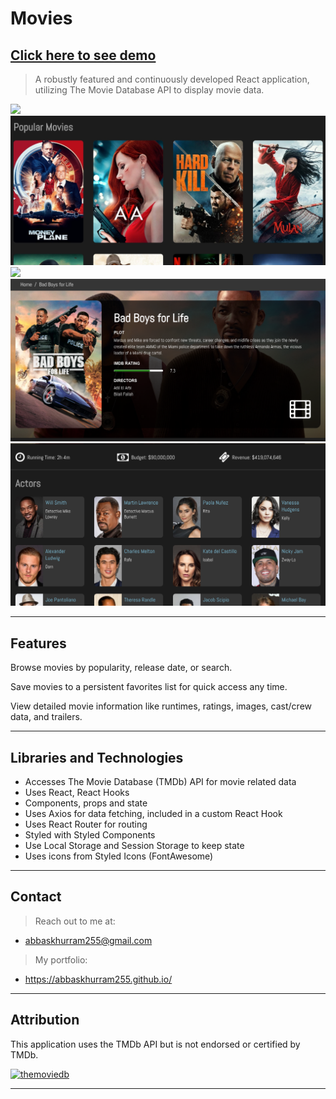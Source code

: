 # Movies

## **<a href="https://abbaskhurram255.github.io/yoMovies/" target="_blank">Click here to see demo</a>**

> A robustly featured and continuously developed React application, utilizing The Movie Database API to display movie data.

![](movie-app.gif)
![](movie-app1.png)
![](movie-app2.png)
![](movie-app3.png)
![](movie-app4.png)


---

## Features

Browse movies by popularity, release date, or search. 

Save movies to a persistent favorites list for quick access any time.

View detailed movie information like runtimes, ratings, images, cast/crew data, and trailers.

---

## Libraries and Technologies

- Accesses The Movie Database (TMDb) API for movie related data
- Uses React, React Hooks
- Components, props and state
- Uses Axios for data fetching, included in a custom React Hook
- Uses React Router for routing
- Styled with Styled Components
- Use Local Storage and Session Storage to keep state
- Uses icons from Styled Icons (FontAwesome)

---

## Contact

> Reach out to me at:

- abbaskhurram255@gmail.com

> My portfolio:

- <a href="https://abbaskhurram255.github.io/" target="_blank">https://abbaskhurram255.github.io/</a>

---

## Attribution

This application uses the TMDb API but is not endorsed or certified by TMDb.

<a href="https://www.themoviedb.org/about"><img src="https://www.themoviedb.org/assets/2/v4/logos/408x161-powered-by-rectangle-green-bb4301c10ddc749b4e79463811a68afebeae66ef43d17bcfd8ff0e60ded7ce99.png" title="TMDb" height="50" width="100" alt="themoviedb"></a>

---
